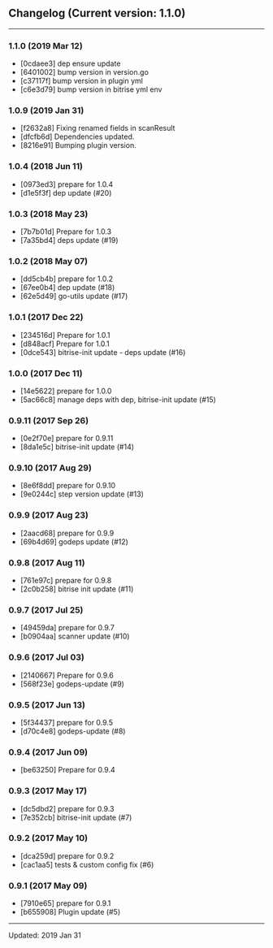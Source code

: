 ## Changelog (Current version: 1.1.0)

-----------------

### 1.1.0 (2019 Mar 12)

* [0cdaee3] dep ensure update
* [6401002] bump version in version.go
* [c37117f] bump version in plugin yml
* [c6e3d79] bump version in bitrise yml env

### 1.0.9 (2019 Jan 31)

* [f2632a8] Fixing renamed fields in scanResult
* [dfcfb6d] Dependencies updated.
* [8216e91] Bumping plugin version.

### 1.0.4 (2018 Jun 11)

* [0973ed3] prepare for 1.0.4
* [d1e5f3f] dep update (#20)

### 1.0.3 (2018 May 23)

* [7b7b01d] Prepare for 1.0.3
* [7a35bd4] deps update (#19)

### 1.0.2 (2018 May 07)

* [dd5cb4b] prepare for 1.0.2
* [67ee0b4] dep update (#18)
* [62e5d49] go-utils update (#17)

### 1.0.1 (2017 Dec 22)

* [234516d] Prepare for 1.0.1
* [d848acf] Prepare for 1.0.1
* [0dce543] bitrise-init update - deps update (#16)

### 1.0.0 (2017 Dec 11)

* [14e5622] prepare for 1.0.0
* [5ac66c8] manage deps with dep, bitrise-init update (#15)

### 0.9.11 (2017 Sep 26)

* [0e2f70e] prepare for 0.9.11
* [8da1e5c] bitrise-init update (#14)

### 0.9.10 (2017 Aug 29)

* [8e6f8dd] prepare for 0.9.10
* [9e0244c] step version update (#13)

### 0.9.9 (2017 Aug 23)

* [2aacd68] prepare for 0.9.9
* [69b4d69] godeps update (#12)

### 0.9.8 (2017 Aug 11)

* [761e97c] prepare for 0.9.8
* [2c0b258] bitrise init update (#11)

### 0.9.7 (2017 Jul 25)

* [49459da] prepare for 0.9.7
* [b0904aa] scanner update (#10)

### 0.9.6 (2017 Jul 03)

* [2140667] Prepare for 0.9.6
* [568f23e] godeps-update (#9)

### 0.9.5 (2017 Jun 13)

* [5f34437] prepare for 0.9.5
* [d70c4e8] godeps-update (#8)

### 0.9.4 (2017 Jun 09)

* [be63250] Prepare for 0.9.4

### 0.9.3 (2017 May 17)

* [dc5dbd2] prepare for 0.9.3
* [7e352cb] bitrise-init update (#7)

### 0.9.2 (2017 May 10)

* [dca259d] prepare for 0.9.2
* [cac1aa5] tests & custom config fix (#6)

### 0.9.1 (2017 May 09)

* [7910e65] prepare for 0.9.1
* [b655908] Plugin update (#5)

-----------------

Updated: 2019 Jan 31